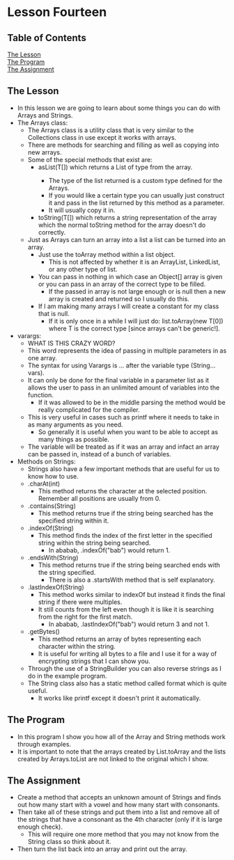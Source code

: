 # Lesson Fourteen

## Table of Contents  
[The Lesson](#lesson)  
[The Program](#program)  
[The Assignment](#assignment)  

<a name="lesson"/>

## The Lesson

 * In this lesson we are going to learn about some things you can do with Arrays and Strings.
 * The Arrays class:
	 * The Arrays class is a utility class that is very similar to the Collections class in use except it works with arrays.
	 * There are methods for searching and filling as well as copying into new arrays.
	 * Some of the special methods that exist are:
		 * asList(T[]) which returns a List of type <T> from the array.
			 * The type of the list returned is a custom type defined for the Arrays.
			 * If you would like a certain type you can usually just construct it and pass in the list returned by this method as a parameter.
			 * It will usually copy it in.
		 * toString(T[]) which returns a string representation of the array which the normal toString method for the array doesn't do correctly.
	 * Just as Arrays can turn an array into a list a list can be turned into an array.
		 * Just use the toArray method within a list object.
			 * This is not affected by whether it is an ArrayList, LinkedList, or any other type of list.
		 * You can pass in nothing in which case an Object[] array is given or you can pass in an array of the correct type to be filled.
			 * If the passed in array is not large enough or is null then a new array is created and returned so I usually do this.
		 * If I am making many arrays I will create a constant for my class that is null.
			 * If it is only once in a while I will just do:  list.toArray(new T[0]) where T is the correct type [since arrays can't be generic!].
 * varargs:
	 * WHAT IS THIS CRAZY WORD?
	 * This word represents the idea of passing in multiple parameters in as one array.
	 * The syntax for using Varargs is ... after the variable type (String... vars).
	 * It can only be done for the final variable in a parameter list as it allows the user to pass in an unlimited amount of variables into the function.
		 * If it was allowed to be in the middle parsing the method would be really complicated for the compiler.
	 * This is very useful in cases such as printf where it needs to take in as many arguments as you need.
		 * So generally it is useful when you want to be able to accept as many things as possible.
	 * The variable will be treated as if it was an array and infact an array can be passed in, instead of a bunch of variables.
 * Methods on Strings:
	 * Strings also have a few important methods that are useful for us to know how to use.
	 * .charAt(int)
		 * This method returns the character at the selected position.  Remember all positions are usually from 0.
	 * .contains(String)
		 * This method returns true if the string being searched has the specified string within it.
	 * .indexOf(String)
		 * This method finds the index of the first letter in the specified string within the string being searched.
			 * In ababab, .indexOf("bab") would return 1.
	 * .endsWith(String)
		 * This method returns true if the string being searched ends with the string specified.
			 * There is also a .startsWith method that is self explanatory.
	 * .lastIndexOf(String)
		 * This method works similar to indexOf but instead it finds the final string if there were multiples.
		 * It still counts from the left even though it is like it is searching from the right for the first match.
			 * In ababab, .lastIndexOf("bab") would return 3 and not 1.
	 * .getBytes()
		 * This method returns an array of bytes representing each character within the string.
		 * It is useful for writing all bytes to a file and I use it for a way of encrypting strings that I can show you.
	 * Through the use of a StringBuilder you can also reverse strings as I do in the example program.
	 * The String class also has a static method called format which is quite useful.
		 * It works like printf except it doesn't print it automatically.

<a name="program"/>

## The Program

 * In this program I show you how all of the Array and String methods work through examples.
 * It is important to note that the arrays created by List.toArray and the lists created by Arrays.toList are not linked to the original which I show.

<a name="assignment"/>

## The Assignment

 * Create a method that accepts an unknown amount of Strings and finds out how many start with a vowel and how many start with consonants.
 * Then take all of these strings and put them into a list and remove all of the strings that have a consonant as the 4th character (only if it is large enough check).
	 * This will require one more method that you may not know from the String class so think about it.
 * Then turn the list back into an array and print out the array.
